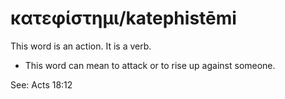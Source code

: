 # κατεφίστημι/katephistēmi
This word is an action. It is a verb.

* This word can mean to attack or to rise up against someone.

See: Acts 18:12
